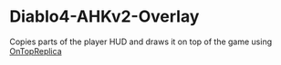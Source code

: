 # Diablo4-AHKv2-Overlay
Copies parts of the player HUD and draws it on top of the game using [OnTopReplica](https://github.com/LorenzCK/OnTopReplica)
